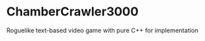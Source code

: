 ChamberCrawler3000
==================

Roguelike text-based video game with pure C++ for implementation
